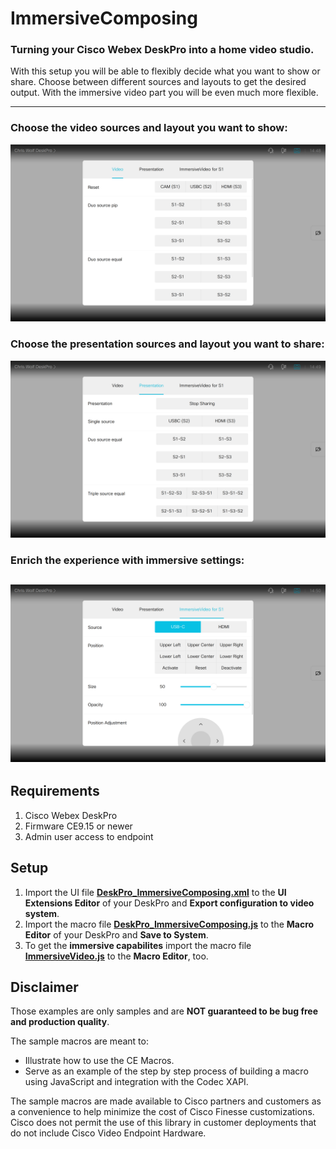 # ImmersiveComposing
### Turning your Cisco Webex DeskPro into a home video studio.

With this setup you will be able to flexibly decide what you want to show or share.
Choose between different sources and layouts to get the desired output.
With the immersive video part you will be even much more flexible.

---
### Choose the video sources and layout you want to show: 
![Video Page](https://github.com/ChrisW0lf/webex-room-customization/blob/main/ImmersiveComposing/images/videoComposing.png)

### Choose the presentation sources and layout you want to share: 
![Presentation Page](https://github.com/ChrisW0lf/webex-room-customization/blob/main/ImmersiveComposing/images/presentationComposing.png)

### Enrich the experience with immersive settings: 
![Immersive settings](https://github.com/ChrisW0lf/webex-room-customization/blob/main/ImmersiveComposing/images/immersiveVideo.png)
---

## Requirements
1. Cisco Webex DeskPro
2. Firmware CE9.15 or newer
4. Admin user access to endpoint

## Setup
1. Import the UI file **[DeskPro_ImmersiveComposing.xml](https://github.com/ChrisW0lf/webex-room-customization/blob/main/ImmersiveComposing/DeskPro_ImmersiveComposing.xml)** to the **UI Extensions Editor** of your DeskPro and **Export configuration to video system**.
2. Import the macro file **[DeskPro_ImmersiveComposing.js](https://github.com/ChrisW0lf/webex-room-customization/blob/main/ImmersiveComposing/DeskPro_ImmersiveComposing.js)** to the **Macro Editor** of your DeskPro and **Save to System**.
3. To get the **immersive capabilites** import the macro file **[ImmersiveVideo.js](https://github.com/ChrisW0lf/webex-room-customization/blob/main/ImmersiveVideo/ImmersiveVideo.js)** to the **Macro Editor**, too.

## Disclaimer
Those examples are only samples and are **NOT guaranteed to be bug free and production quality**.

The sample macros are meant to:
- Illustrate how to use the CE Macros.
- Serve as an example of the step by step process of building a macro using JavaScript and integration with the Codec XAPI.

The sample macros are made available to Cisco partners and customers as a convenience to help minimize the cost of Cisco Finesse customizations. Cisco does not permit the use of this library in customer deployments that do not include Cisco Video Endpoint Hardware.
